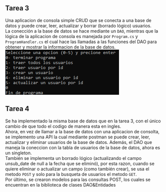 ## Tarea 3  
Una aplicacion de consola simple CRUD que se conecta a una base de datos y puede crear, leer, actualizar y borrar (borrado lógico) usuarios.  
La conección a la base de datos se hace mediante un `DAO`, mientras que la lógica de la aplicacion de consola es manejada por `Program.cs` y `ProgramHandler.cs` el cual hace las llamadas a las funciones del DAO para obtener y mostrar la informacion de la base de datos.  
![Tarea3 menu](/assets/Tarea%203%20consola%20menu.png)  
  
## Tarea 4
Se ha implementado la misma base de datos que en la tarea 3, con el único cambio de que todo el codigo de manera esta en ingles.  
Ahora, en vez de llamar a la base de datos con una aplicacion de consolta, se implemento una API la cual mediante postman se puede crear, leer, actualizar y eliminar usuarios de la base de datos. Además, el DAO que maneja la coneccion con la tabla de usuarios de la base de datos, ahora es un singleton.  
También se implementa un borrado lógico (actualizando el campo unsub_date de null a la fecha que se eliminó), por esta razon, cuando se quiere eliminar o actualizar un campo (como también crear), se usa el metodo `POST` y solo para la busqueta de usuarios el metodo `GET`.  
Por último, se crearon modelos para las consultas POST, los cuales se encuentran en la biblioteca de clases DAO&Entidades  
